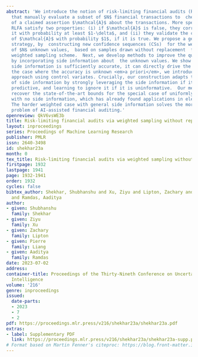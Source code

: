 ```yaml
---
abstract: 'We introduce the notion of risk-limiting financial audits (RLFA): procedures
  that manually evaluate a subset of $N$ financial transactions to  check the validity
  of a claimed assertion $\mathcal{A}$ about the transactions. More specifically,
  RLFA satisfy two properties: (i) if $\mathcal{A}$ is false, they correctly disprove
  it with probability at least $1-\delta$, and (ii) they validate the correctness
  of $\mathcal{A}$ with probability $1$, if it is true. We propose a general RLFA
  strategy, by  constructing new confidence sequences (CSs)  for the weighted average
  of $N$ unknown values,  based on samples drawn without replacement  from a (randomized)
  weighted sampling scheme.  Next, we develop methods to improve the quality of CSs
  by incorporating side information about  the unknown values. We show that when the
  side information is sufficiently accurate, it can directly drive the sampling. For
  the case where the accuracy is unknown <em>a priori</em>, we introduce an alternative
  approach using control variates. Crucially, our construction adapts to the quality
  of side information by strongly leveraging the side information if it is highly
  predictive, and learning to ignore it if it is uninformative.  Our methods also
  recover the state-of-the-art bounds for the special case of uniformly sampled observations
  with no side information, which has already found applications in election auditing.
  The harder weighted case with general side information solves the more challenging
  problem of AI-assisted financial auditing.'
openreview: QkV6vsWE3b
title: Risk-limiting financial audits via weighted sampling without replacement
layout: inproceedings
series: Proceedings of Machine Learning Research
publisher: PMLR
issn: 2640-3498
id: shekhar23a
month: 0
tex_title: Risk-limiting financial audits via weighted sampling without replacement
firstpage: 1932
lastpage: 1941
page: 1932-1941
order: 1932
cycles: false
bibtex_author: Shekhar, Shubhanshu and Xu, Ziyu and Lipton, Zachary and Liang, Pierre
  and Ramdas, Aaditya
author:
- given: Shubhanshu
  family: Shekhar
- given: Ziyu
  family: Xu
- given: Zachary
  family: Lipton
- given: Pierre
  family: Liang
- given: Aaditya
  family: Ramdas
date: 2023-07-02
address:
container-title: Proceedings of the Thirty-Nineth Conference on Uncertainty in Artificial
  Intelligence
volume: '216'
genre: inproceedings
issued:
  date-parts:
  - 2023
  - 7
  - 2
pdf: https://proceedings.mlr.press/v216/shekhar23a/shekhar23a.pdf
extras:
- label: Supplementary PDF
  link: https://proceedings.mlr.press/v216/shekhar23a/shekhar23a-supp.pdf
# Format based on Martin Fenner's citeproc: https://blog.front-matter.io/posts/citeproc-yaml-for-bibliographies/
---
```

